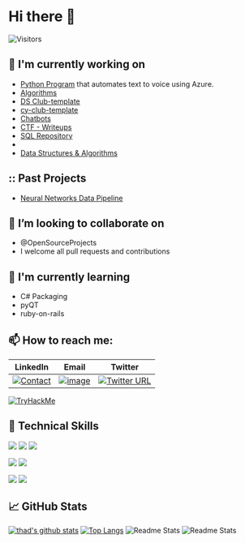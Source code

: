 # Hi there 👋
![Visitors](https://visitor-badge.laobi.icu/badge?page_id=thomasthaddeus.visitor-badge)

## 🔭 I'm currently working on

- [Python Program](https://github.com/thomasthaddeus/TTS-project) that automates text to voice using Azure.
- [Algorithms][alg-1]
- [DS Club-template][ds-club]
- [cy-club-template][cy-club]
- [Chatbots](https://github.com/thomasthaddeus/creating_chat_bots)
- [CTF - Writeups](http://apparellnstuff.me/CTF_WriteUps/)
- [SQL Repository](https://github.com/thomasthaddeus/SQL_All-Brands-Welcome)
- <!--Python Collection of Scripts-->
- [Data Structures & Algorithms](https://github.com/thomasthaddeus/Data-Structures-Algorithms)
 
## :: Past Projects

- [Neural Networks Data Pipeline](https://github.com/thomasthaddeus/NeuralNetworks)


## 👯 I’m looking to collaborate on 

- @OpenSourceProjects
- I welcome all pull requests and contributions

## 🌱 I'm currently learning

- C# Packaging
- pyQT
- ruby-on-rails

## 📫 How to reach me:

|LinkedIn|Email|Twitter|
|---|---|---|
|[![Contact](https://github.com/thomasthaddeus/thomasthaddeus/assets/92204097/010f2552-77fd-488f-84eb-2531632fee04)](https://linkedin.com/in/thaddeusthomas)|[![image](https://github.com/thomasthaddeus/thomasthaddeus/assets/92204097/a9844a74-a895-4d9c-a040-d2cecab75cd7)](mailto:thaddeus.r.thomas@gmail.com)|[![Twitter URL](https://img.shields.io/twitter/url?style=social&url=https%3A%2F%2Ftwitter.com%2F)](https://twitter.com/ThaddeusMaxima)|

[![TryHackMe](https://tryhackme-badges.s3.amazonaws.com/thaddeus.r.thoma.png)](https://tryhackme.com/p/thaddeus.r.thoma)

## 💼 Technical Skills

![](https://img.shields.io/badge/Code-HTML5-informational?style=flat&logo=HTML5&color=E34F26)
![](https://img.shields.io/badge/Code-PostgreSQL-informational?style=flat&logo=PostgreSQL&color=336791)
![](https://img.shields.io/badge/Code-SQLite-informational?style=flat&logo=SQLite&color=003B57)

![](https://img.shields.io/badge/Style-CSS3-informational?style=flat&logo=CSS3&color=1572B6)
![](https://img.shields.io/badge/Style-styled--components-informational?style=flat&logo=styled-components&color=DB7093)

![](https://img.shields.io/badge/Tools-Git-informational?style=flat&logo=Git&color=F05032)
![](https://img.shields.io/badge/Tools-GitHub-informational?style=flat&logo=GitHub&color=181717)

## 📈 GitHub Stats 

[![thad's github stats](https://github-readme-stats.vercel.app/api?username=thomasthaddeus&show_icons=true&theme=gruvbox&langs_count=10)](https://github.com/thomasthaddeus)
[![Top Langs](https://github-readme-stats.vercel.app/api/top-langs/?username=thomasthaddeus&theme=gruvbox)](https://github.com/thomasthaddeus)
![Readme Stats](https://github-readme-stats.vercel.app/api/pin?username=thomasthaddeus&repo=neuralnetworks) ![Readme Stats](https://github-readme-stats.vercel.app/api/pin?username=thomasthaddeus&repo=.github)

[alg-1]: https://github.com/thomasthaddeus/Data-Structures-Algorithms "Data structures &algorithms repository"
[ds-club]: https://github.com/thomasthaddeus/DS-Club-Template "This is a link to a data science club"
[cy-club]: https://github.com/thomasthaddeus/Cy-Club-Template "This is a link to our cybersecurity club"
